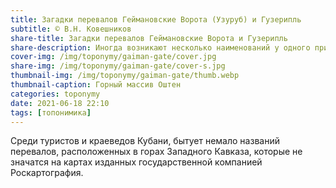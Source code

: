 ```yaml
---
title: Загадки перевалов Геймановские Ворота (Узуруб) и Гузерипль
subtitle: © В.Н. Ковешников
share-title: Загадки перевалов Геймановские Ворота и Гузерипль
share-description: Иногда возникают несколько наименований у одного природного объекта
cover-img: /img/toponymy/gaiman-gate/cover.jpg
share-img: /img/toponymy/gaiman-gate/cover-s.jpg
thumbnail-img: /img/toponymy/gaiman-gate/thumb.webp
thumbnail-caption: Горный массив Оштен
categories: toponymy
date: 2021-06-18 22:10
tags: [топонимика]
---
```

Среди туристов и краеведов Кубани, бытует немало названий перевалов, расположенных в горах Западного Кавказа, которые не значатся на картах изданных государственной компанией Роскартография.
